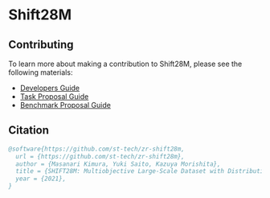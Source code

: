 # Shift28M

## Contributing
To learn more about making a contribution to Shift28M, please see the following materials:
- [Developers Guide](./DEVELOPMENT.md)
- [Task Proposal Guide](./TASK_PROPOSAL.md)
- [Benchmark Proposal Guide](./BENCHMARK.md)

## Citation

```bibtex
@software{https://github.com/st-tech/zr-shift28m,
  url = {https://github.com/st-tech/zr-shift28m},
  author = {Masanari Kimura, Yuki Saito, Kazuya Morishita},
  title = {SHIFT28M: Multiobjective Large-Scale Dataset with Distributional Shifts},
  year = {2021},
}
```
